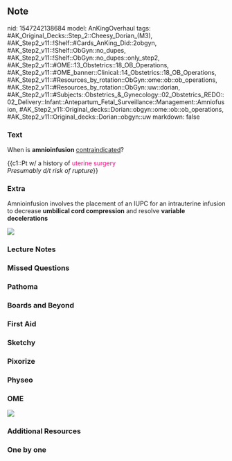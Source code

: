 ## Note
nid: 1547242138684
model: AnKingOverhaul
tags: #AK_Original_Decks::Step_2::Cheesy_Dorian_(M3), #AK_Step2_v11::!Shelf::#Cards_AnKing_Did::2obgyn, #AK_Step2_v11::!Shelf::ObGyn::no_dupes, #AK_Step2_v11::!Shelf::ObGyn::no_dupes::only_step2, #AK_Step2_v11::#OME::13_Obstetrics::18_OB_Operations, #AK_Step2_v11::#OME_banner::Clinical::14_Obstetrics::18_OB_Operations, #AK_Step2_v11::#Resources_by_rotation::ObGyn::ome::ob::ob_operations, #AK_Step2_v11::#Resources_by_rotation::ObGyn::uw::dorian, #AK_Step2_v11::#Subjects::Obstetrics_&_Gynecology::02_Obstetrics_REDO::02_Delivery::Infant::Antepartum_Fetal_Surveillance::Management::Amniofusion, #AK_Step2_v11::Original_decks::Dorian::obgyn::ome::ob::ob_operations, #AK_Step2_v11::Original_decks::Dorian::obgyn::uw
markdown: false

### Text
When is <b>amnioinfusion</b> <u>contraindicated</u>?
<div>
  {{c1::Pt w/ a history of <font color="#FC0280">uterine
  surgery</font>
</div>
<div>
  <i>Presumably d/t risk of rupture</i>}}
</div>

### Extra
Amnioinfusion involves the placement of an IUPC for an intrauterine
infusion to decrease <b>umbilical cord compression</b> and resolve
<b>variable decelerations</b>
<div><img src="aeec29be56460de4f0613f3f46a9fcb7.jpg"></div>

### Lecture Notes


### Missed Questions


### Pathoma


### Boards and Beyond


### First Aid


### Sketchy


### Pixorize


### Physeo


### OME
<div class="ome-widget">
  <a href=
  "https://onlinemeded.org/spa/obstetrics/ob-operations/acquire?ref=anki">
  <img src="_OME_AnkiFlashcards_Lesson_3.png"></a>
</div>

### Additional Resources


### One by one

